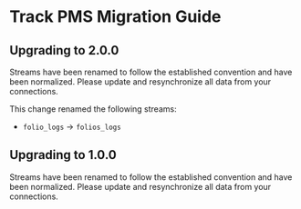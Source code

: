# Track PMS Migration Guide

## Upgrading to 2.0.0

Streams have been renamed to follow the established convention and have been normalized. Please update and resynchronize all data from your connections.

This change renamed the following streams:
- `folio_logs` -> `folios_logs`

## Upgrading to 1.0.0

Streams have been renamed to follow the established convention and have been normalized. Please update and resynchronize all data from your connections.

